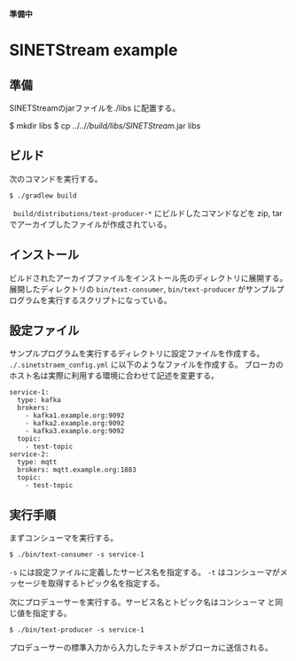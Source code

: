 **準備中**
<!--
Copyright (C) 2019 National Institute of Informatics

Licensed to the Apache Software Foundation (ASF) under one
or more contributor license agreements.  See the NOTICE file
distributed with this work for additional information
regarding copyright ownership.  The ASF licenses this file
to you under the Apache License, Version 2.0 (the
"License"); you may not use this file except in compliance
with the License.  You may obtain a copy of the License at

  http://www.apache.org/licenses/LICENSE-2.0

Unless required by applicable law or agreed to in writing,
software distributed under the License is distributed on an
"AS IS" BASIS, WITHOUT WARRANTIES OR CONDITIONS OF ANY
KIND, either express or implied.  See the License for the
specific language governing permissions and limitations
under the License.
-->

# SINETStream example

## 準備

SINETStreamのjarファイルを./libs に配置する。

$ mkdir libs
$ cp ../../*/build/libs/SINETStream*.jar libs

## ビルド

次のコマンドを実行する。

```
$ ./gradlew build
```

` build/distributions/text-producer-*` にビルドしたコマンドなどを
zip, tar でアーカイブしたファイルが作成されている。


## インストール

ビルドされたアーカイブファイルをインストール先のディレクトリに展開する。
展開したディレクトリの `bin/text-consumer`,
`bin/text-producer` がサンプルプログラムを実行するスクリプトになっている。

## 設定ファイル

サンプルプログラムを実行するディレクトリに設定ファイルを作成する。
`./.sinetstraem_config.yml` に以下のようなファイルを作成する。
ブローカのホスト名は実際に利用する環境に合わせて記述を変更する。

```
service-1:
  type: kafka
  brokers:
    - kafka1.example.org:9092
    - kafka2.example.org:9092
    - kafka3.example.org:9092
  topic:
    - test-topic
service-2:
  type: mqtt
  brokers: mqtt.example.org:1883
  topic:
    - test-topic
```

## 実行手順

まずコンシューマを実行する。

```
$ ./bin/text-consumer -s service-1
```

`-s` には設定ファイルに定義したサービス名を指定する。
`-t` はコンシューマがメッセージを取得するトピック名を指定する。

次にプロデューサーを実行する。サービス名とトピック名はコンシューマ
と同じ値を指定する。

```
$ ./bin/text-producer -s service-1
```

プロデューサーの標準入力から入力したテキストがブローカに送信される。
